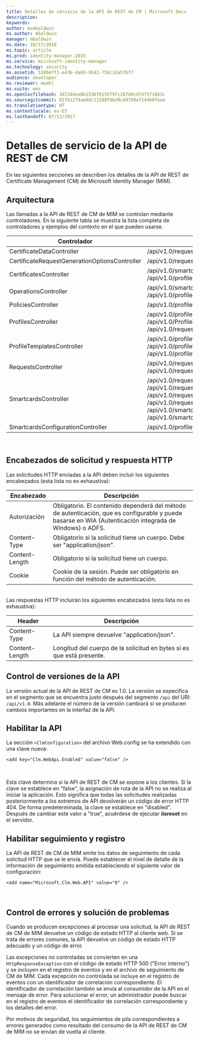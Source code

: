 ```yaml
---
title: Detalles de servicio de la API de REST de CM | Microsoft Docs
description: 
keywords: 
author: msmbaldwin
ms.author: mbaldwin
manager: mbaldwin
ms.date: 10/17/2016
ms.topic: article
ms.prod: identity-manager-2015
ms.service: microsoft-identity-manager
ms.technology: security
ms.assetid: 530047f1-e43b-4a69-9542-75bc1da57bf7
audience: developer
ms.reviewer: mwahl
ms.suite: ems
ms.openlocfilehash: 3d724dea8b1536f0155f9fc287d0cd74f5f16b3c
ms.sourcegitcommit: 02fb1274ae0dc11288f8bd9cd4799af144b8feae
ms.translationtype: HT
ms.contentlocale: es-ES
ms.lasthandoff: 07/13/2017
---
```

# <a name="cm-rest-api-service-details"></a>Detalles de servicio de la API de REST de CM
En las siguientes secciones se describen los detalles de la API de REST de Certificate Management (CM) de Microsoft Identity Manager (MIM).

## <a name="architecture"></a>Arquitectura 
Las llamadas a la API de REST de CM de MIM se controlan mediante controladores. En la siguiente tabla se muestra la lista completa de controladores y ejemplos del contexto en el que pueden usarse.

Controlador| Ruta de ejemplo
----------|-------------
CertificateDataController| /api/v1.0/requests/{requestid}/certificatedata /
CertificateRequestGenerationOptionsController| /api/v1.0/requests/{requestid}/certificaterequestgenerationoptions
CertificatesController| /api/v1.0/smartcards/{smartcardid}/certificates <br/> /api/v1.0/profiles/{profileid}/certificates
OperationsController| /api/v1.0/smartcards/{smartcardid}/operations <br/> /api/v1.0/profiles/{profileid}/operations
PoliciesController| /api/v1.0/profiletemplates/{profiletemplateid}/policies/{id}
ProfilesController| /api/v1.0/profiles/{id} <br/> /api/v1.0/Profiles <br/> /api/v1.0/requests/{requestid}/profiles/{id}
ProfileTemplatesController| /api/v1.0/profiletemplates/{id} <br/> /api/v1.0/profiletemplates <br/> /api/v1.0/profiletemplates/{profiletemplateid}/policies/{id}
RequestsController| /api/v1.0/requests/{id} <br/> /api/v1.0/requests
SmartcardsController| /api/v1.0/requests/{requestid}/smartcards/{id}/diversifiedkey <br/> /api/v1.0/requests/{requestid}/smartcards/{id}/serverproposedpin <br/> /api/v1.0/requests/{requestid}/smartcards/{id}/authenticationresponse <br/> /api/v1.0/requests/{requestid}/smartcards/{id} <br/> /api/v1.0/smartcards/{id} <br/> /api/v1.0/smartcards
SmartcardsConfigurationController| /api/v1.0/profiletemplates/{profiletemplateid}/configuration/smartcards
<br/>

## <a name="http-request-and-response-headers"></a>Encabezados de solicitud y respuesta HTTP

Las solicitudes HTTP enviadas a la API deben incluir los siguientes encabezados (esta lista no es exhaustiva):

Encabezado | Descripción
-------|------------
Autorización | Obligatorio. El contenido dependerá del método de autenticación, que es configurable y puede basarse en WIA (Autenticación integrada de Windows) o ADFS.
Content-Type | Obligatorio si la solicitud tiene un cuerpo. Debe ser "application/json".
Content-Length | Obligatorio si la solicitud tiene un cuerpo. 
Cookie | Cookie de la sesión. Puede ser obligatorio en función del método de autenticación.
<br/>
Las respuestas HTTP incluirán los siguientes encabezados (esta lista no es exhaustiva):

Header | Descripción
-------|------------
Content-Type | La API siempre devuelve "application/json".
Content-Length | Longitud del cuerpo de la solicitud en bytes si es que está presente.


## <a name="api-versioning"></a>Control de versiones de la API 
La versión actual de la API de REST de CM es 1.0. La versión se especifica en el segmento que se encuentra justo después del segmento `/api` del URI: `/api/v1.0`. Más adelante el número de la versión cambiará si se producen cambios importantes en la interfaz de la API.


## <a name="enabling-the-api"></a>Habilitar la API 
La sección `<ClmConfiguration>` del archivo Web.config se ha extendido con una clave nueva:

```
<add key="Clm.WebApi.Enabled" value="false" />
```
<br/>

Esta clave determina si la API de REST de CM se expone a los clientes. Si la clave se establece en "false", la asignación de ruta de la API no se realiza al iniciar la aplicación. Esto significa que todas las solicitudes realizadas posteriormente a los extremos de API devolverán un código de error HTTP 404. De forma predeterminada, la clave se establece en "disabled".
Después de cambiar este valor a "true", acuérdese de ejecutar **iisreset** en el servidor.

## <a name="enabling-tracing-and-logging"></a>Habilitar seguimiento y registro 
La API de REST de CM de MIM emite los datos de seguimiento de cada solicitud HTTP que se le envía. Puede establecer el nivel de detalle de la información de seguimiento emitida estableciendo el siguiente valor de configuración:

```
<add name="Microsoft.Clm.Web.API" value="0" />
```
<br/>

## <a name="error-handling-and-troubleshooting"></a>Control de errores y solución de problemas 
Cuando se producen excepciones al procesar una solicitud, la API de REST de CM de MIM devuelve un código de estado HTTP al cliente web. Si se trata de errores comunes, la API devuelve un código de estado HTTP adecuado y un código de error. 

Las excepciones no controladas se convierten en una `HttpResponseException` con el código de estado HTTP 500 ("Error interno") y se incluyen en el registro de eventos y en el archivo de seguimiento de CM de MIM. Cada excepción no controlada se incluye en el registro de eventos con un identificador de correlación correspondiente. El identificador de correlación también se envía al consumidor de la API en el mensaje de error. Para solucionar el error, un administrador puede buscar en el registro de eventos el identificador de correlación correspondiente y los detalles del error.

Por motivos de seguridad, los seguimientos de pila correspondientes a errores generados como resultado del consumo de la API de REST de CM de MIM no se envían de vuelta al cliente.
